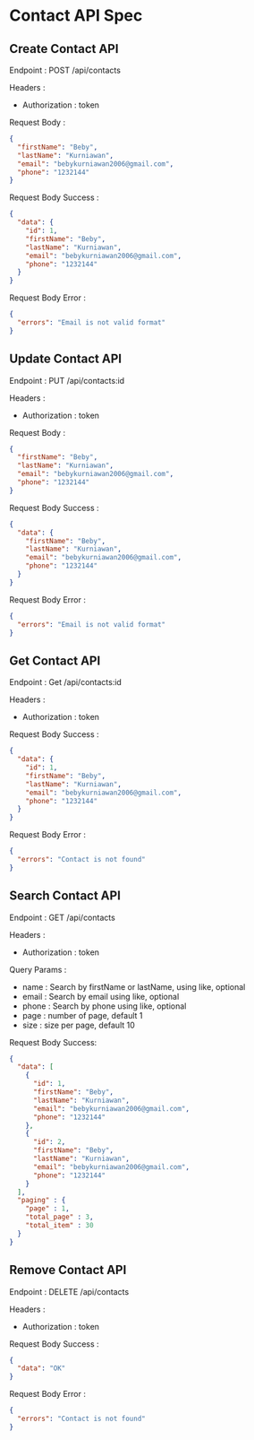 # Contact API Spec

## Create Contact API

Endpoint : POST /api/contacts

Headers :

- Authorization : token

Request Body :

```json
{
  "firstName": "Beby",
  "lastName": "Kurniawan",
  "email": "bebykurniawan2006@gmail.com",
  "phone": "1232144"
}
```

Request Body Success :

```json
{
  "data": {
    "id": 1,
    "firstName": "Beby",
    "lastName": "Kurniawan",
    "email": "bebykurniawan2006@gmail.com",
    "phone": "1232144"
  }
}
```

Request Body Error :

```json
{
  "errors": "Email is not valid format"
}
```

## Update Contact API

Endpoint : PUT /api/contacts:id

Headers :

- Authorization : token

Request Body :

```json
{
  "firstName": "Beby",
  "lastName": "Kurniawan",
  "email": "bebykurniawan2006@gmail.com",
  "phone": "1232144"
}
```

Request Body Success :

```json
{
  "data": {
    "firstName": "Beby",
    "lastName": "Kurniawan",
    "email": "bebykurniawan2006@gmail.com",
    "phone": "1232144"
  }
}
```

Request Body Error :

```json
{
  "errors": "Email is not valid format"
}
```

## Get Contact API

Endpoint : Get /api/contacts:id

Headers :

- Authorization : token

Request Body Success :

```json
{
  "data": {
    "id": 1,
    "firstName": "Beby",
    "lastName": "Kurniawan",
    "email": "bebykurniawan2006@gmail.com",
    "phone": "1232144"
  }
}
```

Request Body Error :

```json
{
  "errors": "Contact is not found"
}
```

## Search Contact API

Endpoint : GET /api/contacts

Headers :

- Authorization : token

Query Params :

- name : Search by firstName or lastName, using like, optional
- email : Search by email using like, optional
- phone : Search by phone using like, optional
- page : number of page, default 1
- size : size per page, default 10

Request Body Success:

```json
{
  "data": [
    {
      "id": 1,
      "firstName": "Beby",
      "lastName": "Kurniawan",
      "email": "bebykurniawan2006@gmail.com",
      "phone": "1232144"
    },
    {
      "id": 2,
      "firstName": "Beby",
      "lastName": "Kurniawan",
      "email": "bebykurniawan2006@gmail.com",
      "phone": "1232144"
    }
  ],
  "paging" : {
    "page" : 1,
    "total_page" : 3,
    "total_item" : 30 
  }
}
```

## Remove Contact API

Endpoint : DELETE /api/contacts

Headers :

- Authorization : token

Request Body Success :

```json
{
  "data": "OK"
}
```

Request Body Error :

```json
{
  "errors": "Contact is not found"
}
```
